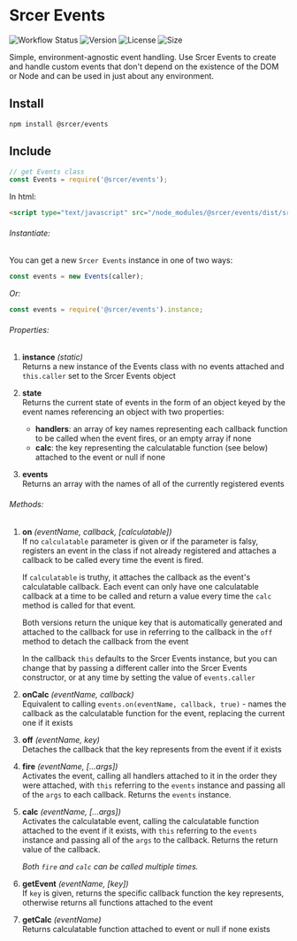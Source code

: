 # Srcer Events

![Workflow Status](https://img.shields.io/github/workflow/status/srcer/events/Build)
![Version](https://img.shields.io/npm/l/@srcer/events?style=plastic)
![License](https://img.shields.io/github/license/srcer/events)
![Size](https://img.shields.io/bundlephobia/min/@srcer/events)

Simple, environment-agnostic event handling. Use Srcer Events to create and handle custom events that don't depend on the existence of the DOM or Node and can be used in just about any environment.

Install
-------
```console
npm install @srcer/events
```

Include
-------
```javascript
// get Events class
const Events = require('@srcer/events');
```
In html:
```html
<script type="text/javascript" src="/node_modules/@srcer/events/dist/srcer-events.min.js"></script>
```

###### Instantiate:
You can get a new `Srcer Events` instance in one of two ways:
```javascript
const events = new Events(caller);
```
*Or:*
```javascript
const events = require('@srcer/events').instance;
```

###### Properties:
1. **instance** *(static)*  
   Returns a new instance of the Events class with no events attached and `this.caller` set to the Srcer Events object
   
2. **state**  
   Returns the current state of events in the form of an object keyed by the event names referencing an object with two properties:
   * **handlers**: an array of key names representing each callback function to be called when the event fires, or an empty array if none
   * **calc**: the key representing the calculatable function (see below) attached to the event or null if none
    
3. **events**  
   Returns an array with the names of all of the currently registered events
   
###### Methods:

1. **on** *(eventName, callback, [calculatable])*  
   If no `calculatable` parameter is given or if the parameter is falsy, registers an event in the class if not already registered and attaches a callback to be called every time the event is fired.
      
   If `calculatable` is truthy, it attaches the callback as the event's calculatable callback. Each event can only have one calculatable callback at a time to be called and return a value every time the `calc` method is called for that event.
   
   Both versions return the unique key that is automatically generated and attached to the callback for use in referring to the callback in the `off` method to detach the callback from the event
   
   In the callback `this` defaults to the Srcer Events instance, but you can change that by passing a different caller into the Srcer Events constructor, or at any time by setting the value of `events.caller`

2. **onCalc** *(eventName, callback)*    
   Equivalent to calling `events.on(eventName, callback, true)` - names the callback as the calculatable function for the event, replacing the current one if it exists
   
3. **off** *(eventName, key)*  
   Detaches the callback that the key represents from the event if it exists
   
4. **fire** *(eventName, [...args])*  
   Activates the event, calling all handlers attached to it in the order they were attached, with `this` referring to the `events` instance and passing all of the `args` to each callback. Returns the `events` instance.
   
5. **calc** *(eventName, [...args])*  
   Activates the calculatable event, calling the calculatable function attached to the event if it exists, with `this` referring to the `events` instance and passing all of the `args` to the callback. Returns the return value of the callback.
   
   *Both `fire` and `calc` can be called multiple times.*
   
6. **getEvent** *(eventName, [key])*  
   If `key` is given, returns the specific callback function the key represents, otherwise returns all functions attached to the event
   
7. **getCalc** *(eventName)*  
   Returns calculatable function attached to event or null if none exists



